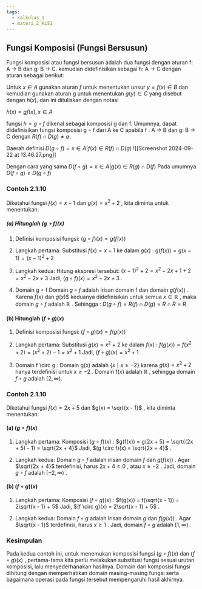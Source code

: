 ```yaml
---
tags:
  - kalkulus_1
  - materi_2_KLS1
---
```

## Fungsi Komposisi (Fungsi Bersusun)

Fungsi komposisi atau fungsi bersusun adalah dua fungsi dengan aturan f: A → B dan g: B → C. kemudian didefinisikan sebagai h: A → C dengan aturan sebagai berikut:

Untuk $x ∈ A$ gunakan aturan $f$ untuk menentukan unsur $y=f(x) ∈ B$ dan kemudian gunakan aturan g untuk menentukan $g(y) ∈ C$ yang disebut dengan $h(x)$, dan ini dituliskan dengan notasi

$h(x) = g f(x) , x ∈ A$

fungsi $h= g ∘ f$ dikenal sebagai komposisi g dan f.
Umumnya, dapat didefinisikan fungsi komposisi g ∘ f dari A ke C apabila f : A → B dan g: B → C dengan $R(f) ∩ D(g) ≠ ∅.$

Daerah definisi $D(g∘f) = x ∈ A|f(x)∈R(f)∩D(g)$
![[Screenshot 2024-09-22 at 13.46.27.png]]

Dengan cara yang sama $D(f∘g) = x ∈ A|g(x)∈R(g)∩D(f)$
Pada umumnya $D(f∘g) ≠ D(g∘f)$

### Contoh 2.1.10

Diketahui fungsi  $f(x) = x - 1$  dan  $g(x) = x^2 + 2$ , kita diminta untuk menentukan:

##### (a) Hitunglah  $(g \circ f)(x)$

1.	Definisi komposisi fungsi: $(g \circ f)(x) = g(f(x))$

2.	Langkah pertama: Substitusi  $f(x) = x - 1$  ke dalam  $g(x)$ : $g(f(x)) = g(x - 1) = (x - 1)^2 + 2$

3.	Langkah kedua: Hitung ekspresi tersebut:
	$(x - 1)^2 + 2 = x^2 - 2x + 1 + 2 = x^2 - 2x + 3$
	Jadi,  $(g \circ f)(x) = x^2 - 2x + 3$ .

4. Domain g ∘ f
	Domain  $g \circ f$  adalah irisan domain  f  dan domain  $g(f(x)$) .
	Karena  $f(x)$  dan  $g(x$)$  keduanya didefinisikan untuk semua  $x \in \mathbb{R}$ , maka domain  $g \circ f$  adalah  $\mathbb{R}$ .
	Sehingga :
	$D (g∘f) = R(f)∩D(g) = R∩R = R$


#### (b) Hitunglah  $(f \circ g)(x)$

1.	Definisi komposisi fungsi: $(f \circ g)(x) = f(g(x))$

2.	Langkah pertama: Substitusi  $g(x) = x^2 + 2$  ke dalam  $f(x)$ :
	$f(g(x)) = f(x^2 + 2) = (x^2 + 2) - 1 = x^2 + 1$
	Jadi,  $(f \circ g)(x) = x^2 + 1$ .

3. Domain  f \circ g :
	Domain  g(x)  adalah  $\{x \mid x \geq -2 \}$  karena  $g(x) = x^2 + 2$  hanya terdefinisi untuk  $x \geq -2$ .
	Domain  f(x)  adalah  $\mathbb{R}$ , sehingga domain  $f \circ g$  adalah  $[2, \infty)$.


### Contoh 2.1.10

Diketahui fungsi  $f(x) = 2x + 5$  dan  $g(x) = \sqrt{x - 1}$ , kita diminta menentukan:

#### (a)  $(g \circ f)(x)$

1.	Langkah pertama: Komposisi  $(g \circ f)(x)$ : 
	$g(f(x)) = g(2x + 5) = \sqrt{(2x + 5) - 1} = \sqrt{2x + 4}$
	Jadi,  $(g \circ f)(x) = \sqrt{2x + 4}$ .

2.	Langkah kedua: Domain  $g \circ f$  adalah irisan domain  $f$ dan  $g(f(x))$ .
	Agar  $\sqrt{2x + 4}$  terdefinisi, harus  $2x + 4 \geq 0$ , atau  $x \geq -2$ .
	Jadi, domain  $g \circ f$  adalah  $[ -2, \infty )$ .


#### (b)   $(f \circ g)(x)$

1.	Langkah pertama: Komposisi  $(f \circ g)(x)$ :
	$f(g(x)) = f(\sqrt{x - 1}) = 2\sqrt{x - 1} + 5$
	Jadi,  $(f \circ g)(x) = 2\sqrt{x - 1} + 5$ .

2.	Langkah kedua: Domain  $f \circ g$  adalah irisan domain  $g$  dan  $f(g(x))$ .
	Agar  $\sqrt{x - 1}$  terdefinisi, harus  $x \geq 1$ .
	Jadi, domain  $f \circ g$  adalah  $[1, \infty)$ .

### Kesimpulan

Pada kedua contoh ini, untuk menemukan komposisi fungsi  $(g \circ f)(x)$  dan  $(f \circ g)(x)$ , pertama-tama kita perlu melakukan substitusi fungsi sesuai urutan komposisi, lalu menyederhanakan hasilnya. Domain dari komposisi fungsi dihitung dengan memperhatikan domain masing-masing fungsi serta bagaimana operasi pada fungsi tersebut mempengaruhi hasil akhirnya.
